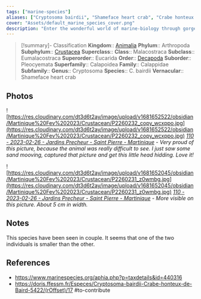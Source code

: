 ```yaml
---
tags: ["marine-species"]
aliases: ["Cryptosoma bairdii", "Shameface heart crab", "Crabe honteux de Baird"]
cover: "Assets/default_marine_species_cover.png"
description: "Enter the wonderful world of marine-biology through gorgeous underwater pictures of marine animals. Crustaceans decapoda are taxons that encompasses crabs, shrimps, lobsters, and other well known crustaceans (and sea food indeed)."
---
```

> [!summary]- Classification
**Kingdom**:: [Animalia](Animalia.md)
**Phylum**:: Arthropoda
**Subphylum**:: [Crustacea](Crustacea.md)
**Superclass**::
**Class**:: Malacostraca
**Subclass**:: Eumalacostraca
**Superorder**:: Eucarida
**Order**:: [Decapoda](Decapoda.md)
**Suborder**:: Pleocyemata
**Superfamily**:: Calapoidea
**Family**:: Calappidae
**Subfamily**::
**Genus**:: Cryptosoma
**Species**:: C. bairdii
**Vernacular**:: Shameface heart crab

## Photos
![https://res.cloudinary.com/dt3d6t2ay/image/upload/v1681652522/obsidian/Martinique%20Fev%202023/Crustacean/P2260232_copy_wcxppo.jpg](https://res.cloudinary.com/dt3d6t2ay/image/upload/v1681652522/obsidian/Martinique%20Fev%202023/Crustacean/P2260232_copy_wcxppo.jpg)
*[110 - 2023-02-26 - Jardins Precheur - Saint Pierre - Martinique](110%20-%202023-02-26%20-%20Jardins%20Precheur%20-%20Saint%20Pierre%20-%20Martinique.md) - Very proud of this picture, because the animal was really difficult to see. I just saw some sand mooving, captured that picture and get this little head hidding. Love it!*

![https://res.cloudinary.com/dt3d6t2ay/image/upload/v1681652045/obsidian/Martinique%20Fev%202023/Crustacean/P2260231_z0wmbg.jpg](https://res.cloudinary.com/dt3d6t2ay/image/upload/v1681652045/obsidian/Martinique%20Fev%202023/Crustacean/P2260231_z0wmbg.jpg)
*[110 - 2023-02-26 - Jardins Precheur - Saint Pierre - Martinique](110%20-%202023-02-26%20-%20Jardins%20Precheur%20-%20Saint%20Pierre%20-%20Martinique.md) - More visible on this picture. About 5 cm in width.*

## Notes
This species have been seen in couple. It seems that one of the two individuals is smaller than the other. 

## References
- https://www.marinespecies.org/aphia.php?p=taxdetails&id=440316
- https://doris.ffessm.fr/Especes/Cryptosoma-bairdii-Crabe-honteux-de-Baird-5422/(rOffset)/17 #to-contribute 